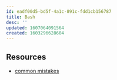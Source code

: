 ```yaml
---
id: eadf00d5-bd5f-4a1c-891c-fdd1cb156787
title: Bash
desc: ''
updated: 1607064091564
created: 1603296628604
---
```



## Resources
- [common mistakes](https://mywiki.wooledge.org/BashPitfalls)
